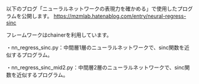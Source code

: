 以下のブログ「ニューラルネットワークの表現力を確かめる」で使用したプログラムを公開します。
https://mzmlab.hatenablog.com/entry/neural-regress-sinc

フレームワークはchainerを利用しています。

・nn_regress_sinc.py：中間層1層のニューラルネットワークで、sinc関数を近似するプログラム。

・nn_regress_sinc_mid2.py：中間層2層のニューラルネットワークで、sinc関数を近似するプログラム。
